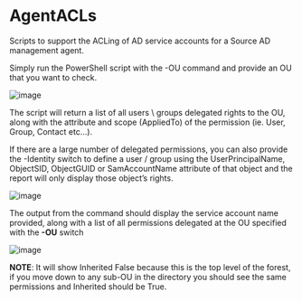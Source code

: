 # AgentACLs
Scripts to support the ACLing of AD service accounts for a Source AD management agent.

Simply run the PowerShell script with the -OU command and provide an OU that you want to check.

![image](https://github.com/user-attachments/assets/fc92d969-4f0d-4d71-b777-66c3e0ecc268)


The script will return a list of all users \ groups delegated rights to the OU, along with the attribute and scope (AppliedTo) of the permission (ie. User, Group, Contact etc…).

If there are a large number of delegated permissions, you can also provide the -Identity switch to define a user / group using the UserPrincipalName, ObjectSID, ObjectGUID or SamAccountName attribute of that object and the report will only display those object’s rights.

![image](https://github.com/user-attachments/assets/10feb252-fc64-4fb2-8bde-851f0c35491c)

The output from the command should display the service account name provided, along with a list of all permissions delegated at the OU specified with the **-OU** switch

![image](https://github.com/user-attachments/assets/9962e689-f630-4685-b7ef-9a61f2a10cdb)

**NOTE**: It will show Inherited False because this is the top level of the forest, if you move down to any sub-OU in the directory you should see the same permissions and Inherited should be True.
